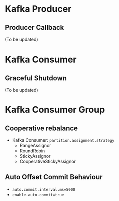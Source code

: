 # Kafka Producer
## Producer Callback
(To be updated)

# Kafka Consumer
## Graceful Shutdown
(To be updated)

# Kafka Consumer Group
## Cooperative rebalance
- Kafka Consumer: `partition.assignment.strategy`
    - RangeAssignor
    - RoundRobin
    - StickyAssignor
    - CooperativeStickyAssignor

## Auto Offset Commit Behaviour
- `auto.commit.interval.ms=5000`
- `enable.auto.commit=true`